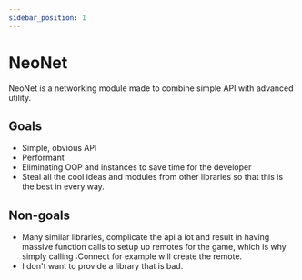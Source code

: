 ```yaml
---
sidebar_position: 1
---
```


# NeoNet

NeoNet is a networking module made to combine simple API with advanced utility.

## Goals

- Simple, obvious API
- Performant
- Eliminating OOP and instances to save time for the developer
- Steal all the cool ideas and modules from other libraries so that this is the best in every way.

## Non-goals

- Many similar libraries, complicate the api a lot and result in having massive function calls to setup up remotes for the game, which is why simply calling :Connect for example will create the remote.
- I don't want to provide a library that is bad.

<!-- ## Performance today

NeoNet currently achieves an average frame time of ___ms spent inside NeoNet code for the following benchmark: -->

<!-- - World with 1000 entities
- Between 2-30 components on each entity
- 300 unique component types
- 200 systems
- Each system queries between 1 and 10 components -->